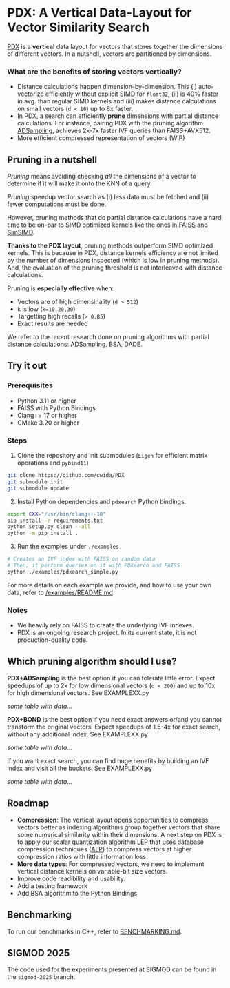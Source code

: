 # PDX: A Vertical Data-Layout for Vector Similarity Search

[PDX](https://ir.cwi.nl/pub/35044/35044.pdf) is a **vertical** data layout for vectors that stores together the dimensions of different vectors. In a nutshell, vectors are partitioned by dimensions.

### What are the benefits of storing vectors vertically?

- Distance calculations happen dimension-by-dimension. This (i) auto-vectorize efficiently without explicit SIMD for `float32`, (ii) is 40% faster in avg. than regular SIMD kernels and (iii) makes distance calculations on small vectors (`d < 16`) up to 8x faster.
- In PDX, a search can efficiently **prune** dimensions with partial distance calculations. For instance, pairing PDX with the pruning algorithm [ADSampling](https://github.com/gaoj0017/ADSampling/), achieves 2x-7x faster IVF queries than FAISS+AVX512.
- More efficient compressed representation of vectors (WIP)

## Pruning in a nutshell

*Pruning* means avoiding checking *all* the dimensions of a vector to determine if it will make it onto the KNN of a query. 

*Pruning* speedup vector search as (i) less data must be fetched and (ii) fewer computations must be done.

However, pruning methods that do partial distance calculations have a hard time to be on-par to SIMD optimized kernels like the ones in [FAISS](https://github.com/facebookresearch/faiss/) and [SimSIMD](https://github.com/ashvardanian/SimSIMD). 

**Thanks to the PDX layout**, pruning methods outperform SIMD optimized kernels. This is because in PDX, distance kernels efficiency are not limited by the number of dimensions inspected (which is low in pruning methods). And, the evaluation of the pruning threshold is not interleaved with distance calculations.

Pruning is **especially effective** when:
- Vectors are of high dimensinality (`d > 512`) 
- `k` is low (`k=10,20,30`) 
- Targetting high recalls (`> 0.85`)
- Exact results are needed

We refer to the recent research done on pruning algorithms with partial distance calculations: [ADSampling](https://github.com/gaoj0017/ADSampling/), [BSA](https://github.com/mingyu-hkustgz/Res-Infer), [DADE](https://github.com/Ur-Eine/DADE).

## Try it out
### Prerequisites
- Python 3.11 or higher
- FAISS with Python Bindings
- Clang++ 17 or higher
- CMake 3.20 or higher

### Steps
1. Clone the repository and init submodules (`Eigen` for efficient matrix operations and `pybind11`)
```sh
git clone https://github.com/cwida/PDX
git submodule init
git submodule update
```
2. Install Python dependencies and `pdxearch` Python bindings. 
```sh
export CXX="/usr/bin/clang++-18"
pip install -r requirements.txt
python setup.py clean --all
python -m pip install .
```
3. Run the examples under `./examples`
```sh
# Creates an IVF index with FAISS on random data
# Then, it perform queries on it with PDXearch and FAISS
python ./examples/pdxearch_simple.py
```
For more details on each example we provide, and how to use your own data, refer to [/examples/README.md](./examples/README.md). 

### Notes
- We heavily rely on FAISS to create the underlying IVF indexes. 
- PDX is an ongoing research project. In its current state, it is not production-quality code.

## Which pruning algorithm should I use?

**PDX+ADSampling** is the best option if you can tolerate little error. Expect speedups of up to 2x for low dimensional vectors (`d < 200`) and up to 10x for high dimensional vectors. See EXAMPLEXX.py

*some table with data...*

**PDX+BOND** is the best option if you need exact answers or/and you cannot transform the original vectors. Expect speedups of 1.5-4x for exact search, without any additional index. See EXAMPLEXX.py

*some table with data...*

If you want exact search, you can find huge benefits by building an IVF index and visit all the buckets. See EXAMPLEXX.py

*some table with data...*

## Roadmap
- **Compression**: The vertical layout opens opportunities to compress vectors better as indexing algorithms group together vectors that share some numerical similarity within their dimensions. A next step on PDX is to apply our scalar quantization algorithm [LEP](https://homepages.cwi.nl/~boncz/msc/2024-ElenaKrippner.pdf) that uses database compression techniques ([ALP](https://github.com/cwida/alp)) to compress vectors at higher compression ratios with little information loss.
- **More data types**: For compressed vectors, we need to implement vertical distance kernels on variable-bit size vectors.
- Improve code readibility and usability.
- Add a testing framework
- Add BSA algorithm to the Python Bindings

## Benchmarking
To run our benchmarks in C++, refer to [BENCHMARKING.md](./BENCHMARKING.md).

## SIGMOD 2025
The code used for the experiments presented at SIGMOD can be found in the `sigmod-2025` branch.


